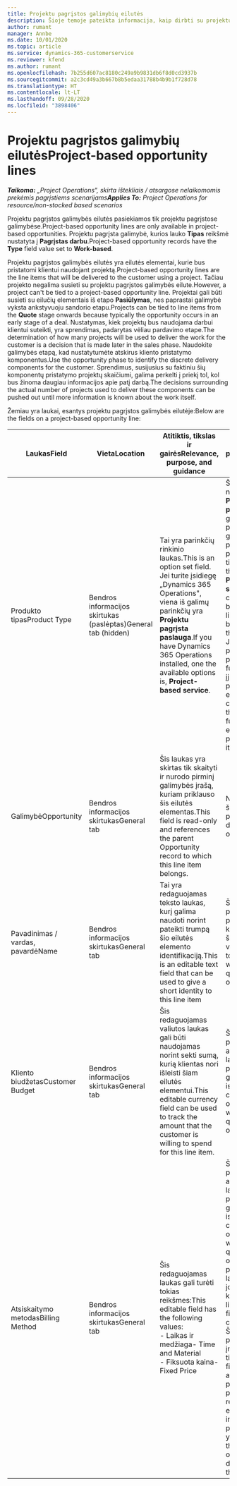 ```yaml
---
title: Projektu pagrįstos galimybių eilutės
description: Šioje temoje pateikta informacija, kaip dirbti su projektu pagrįstomis galimybių eilutėmis.
author: rumant
manager: Annbe
ms.date: 10/01/2020
ms.topic: article
ms.service: dynamics-365-customerservice
ms.reviewer: kfend
ms.author: rumant
ms.openlocfilehash: 7b255d607ac8180c249a9b9831db6f8d0cd3937b
ms.sourcegitcommit: a2c3cd49a3b667b8b5edaa31788b4b9b1f728d78
ms.translationtype: HT
ms.contentlocale: lt-LT
ms.lasthandoff: 09/28/2020
ms.locfileid: "3898406"
---
```

# <a name="project-based-opportunity-lines"></a><span data-ttu-id="8d1ea-103">Projektu pagrįstos galimybių eilutės</span><span class="sxs-lookup"><span data-stu-id="8d1ea-103">Project-based opportunity lines</span></span>

<span data-ttu-id="8d1ea-104">_**Taikoma:** „Project Operations“, skirta ištekliais / atsargose nelaikomomis prekėmis pagrįstiems scenarijams_</span><span class="sxs-lookup"><span data-stu-id="8d1ea-104">_**Applies To:** Project Operations for resource/non-stocked based scenarios_</span></span>


<span data-ttu-id="8d1ea-105">Projektu pagrįstos galimybės eilutės pasiekiamos tik projektu pagrįstose galimybėse.</span><span class="sxs-lookup"><span data-stu-id="8d1ea-105">Project-based opportunity lines are only available in project-based opportunities.</span></span> <span data-ttu-id="8d1ea-106">Projektu pagrįsta galimybė, kurios lauko **Tipas** reikšmė nustatyta į **Pagrįstas darbu**.</span><span class="sxs-lookup"><span data-stu-id="8d1ea-106">Project-based opportunity records have the **Type** field value set to **Work-based**.</span></span>

<span data-ttu-id="8d1ea-107">Projektu pagrįstos galimybės eilutės yra eilutės elementai, kurie bus pristatomi klientui naudojant projektą.</span><span class="sxs-lookup"><span data-stu-id="8d1ea-107">Project-based opportunity lines are the line items that will be delivered to the customer using a project.</span></span> <span data-ttu-id="8d1ea-108">Tačiau projekto negalima susieti su projektu pagrįstos galimybės eilute.</span><span class="sxs-lookup"><span data-stu-id="8d1ea-108">However, a project can't be tied to a project-based opportunity line.</span></span> <span data-ttu-id="8d1ea-109">Projektai gali būti susieti su eilučių elementais iš etapo **Pasiūlymas**, nes paprastai galimybė vyksta ankstyvuoju sandorio etapu.</span><span class="sxs-lookup"><span data-stu-id="8d1ea-109">Projects can be tied to line items from the **Quote** stage onwards because typically the opportunity occurs in an early stage of a deal.</span></span> <span data-ttu-id="8d1ea-110">Nustatymas, kiek projektų bus naudojama darbui klientui suteikti, yra sprendimas, padarytas vėliau pardavimo etape.</span><span class="sxs-lookup"><span data-stu-id="8d1ea-110">The determination of how many projects will be used to deliver the work for the customer is a decision that is made later in the sales phase.</span></span> <span data-ttu-id="8d1ea-111">Naudokite galimybės etapą, kad nustatytumėte atskirus kliento pristatymo komponentus.</span><span class="sxs-lookup"><span data-stu-id="8d1ea-111">Use the opportunity phase to identify the discrete delivery components for the customer.</span></span> <span data-ttu-id="8d1ea-112">Sprendimus, susijusius su faktiniu šių komponentų pristatymo projektų skaičiumi, galima perkelti į priekį tol, kol bus žinoma daugiau informacijos apie patį darbą.</span><span class="sxs-lookup"><span data-stu-id="8d1ea-112">The decisions surrounding the actual number of projects used to deliver these components can be pushed out until more information is known about the work itself.</span></span>

<span data-ttu-id="8d1ea-113">Žemiau yra laukai, esantys projektu pagrįstos galimybės eilutėje:</span><span class="sxs-lookup"><span data-stu-id="8d1ea-113">Below are the fields on a project-based opportunity line:</span></span>

| <span data-ttu-id="8d1ea-114">**Laukas**</span><span class="sxs-lookup"><span data-stu-id="8d1ea-114">**Field**</span></span> | <span data-ttu-id="8d1ea-115">**Vieta**</span><span class="sxs-lookup"><span data-stu-id="8d1ea-115">**Location**</span></span> | <span data-ttu-id="8d1ea-116">**Atitiktis, tikslas ir gairės**</span><span class="sxs-lookup"><span data-stu-id="8d1ea-116">**Relevance, purpose, and guidance**</span></span> | <span data-ttu-id="8d1ea-117">**Tolesnis poveikis**</span><span class="sxs-lookup"><span data-stu-id="8d1ea-117">**Downstream impact**</span></span> |
| --- | --- | --- | --- |
| <span data-ttu-id="8d1ea-118">Produkto tipas</span><span class="sxs-lookup"><span data-stu-id="8d1ea-118">Product Type</span></span> | <span data-ttu-id="8d1ea-119">Bendros informacijos skirtukas (paslėptas)</span><span class="sxs-lookup"><span data-stu-id="8d1ea-119">General tab (hidden)</span></span> | <span data-ttu-id="8d1ea-120">Tai yra parinkčių rinkinio laukas.</span><span class="sxs-lookup"><span data-stu-id="8d1ea-120">This is an option set field.</span></span> <span data-ttu-id="8d1ea-121">Jei turite įsidiegę „Dynamics 365 Operations", viena iš galimų parinkčių yra **Projektu pagrįsta paslauga**.</span><span class="sxs-lookup"><span data-stu-id="8d1ea-121">If you have Dynamics 365 Operations installed, one the available options is, **Project-based service**.</span></span>  | <span data-ttu-id="8d1ea-122">Šio lauko reikšmė nustatoma kaip **Projektu pagrįsta paslauga**, kai galimybėje kuriate projektu pagrįstos galimybės eilutę pagal projektu pagrįstų eilučių tinklelį.</span><span class="sxs-lookup"><span data-stu-id="8d1ea-122">The value of this field is set to **Project-based service** when you create the project-based opportunity line from the project-based lines grid on the Opportunity.</span></span> <br> <span data-ttu-id="8d1ea-123">Jei šią reikšmę pakeisite arba perrašysite, projekto funkcijos nebus įjungtos jūsų projektu pagrįstų eilučių elementuose.</span><span class="sxs-lookup"><span data-stu-id="8d1ea-123">If you change or override this value, the project functionality won't be enabled on your project-based line items.</span></span> |
| <span data-ttu-id="8d1ea-124">Galimybė</span><span class="sxs-lookup"><span data-stu-id="8d1ea-124">Opportunity</span></span> | <span data-ttu-id="8d1ea-125">Bendros informacijos skirtukas</span><span class="sxs-lookup"><span data-stu-id="8d1ea-125">General tab</span></span> | <span data-ttu-id="8d1ea-126">Šis laukas yra skirtas tik skaityti ir nurodo pirminį galimybės įrašą, kuriam priklauso šis eilutės elementas.</span><span class="sxs-lookup"><span data-stu-id="8d1ea-126">This field is read-only and references the parent Opportunity record to which this line item belongs.</span></span> | <span data-ttu-id="8d1ea-127">Nėra jokio tolesnio šio lauko poveikio.</span><span class="sxs-lookup"><span data-stu-id="8d1ea-127">There is no downstream impact of this field.</span></span> |
| <span data-ttu-id="8d1ea-128">Pavadinimas / vardas, pavardė</span><span class="sxs-lookup"><span data-stu-id="8d1ea-128">Name</span></span> | <span data-ttu-id="8d1ea-129">Bendros informacijos skirtukas</span><span class="sxs-lookup"><span data-stu-id="8d1ea-129">General tab</span></span> | <span data-ttu-id="8d1ea-130">Tai yra redaguojamas teksto laukas, kurį galima naudoti norint pateikti trumpą šio eilutės elemento identifikaciją.</span><span class="sxs-lookup"><span data-stu-id="8d1ea-130">This is an editable text field that can be used to give a short identity to this line item</span></span> | <span data-ttu-id="8d1ea-131">Ši reikšmė perkeliama į pasiūlymo eilutę, kai kuriate pasiūlymą iš šios galimybės</span><span class="sxs-lookup"><span data-stu-id="8d1ea-131">This value is carried over to the quote line when you create a quote from this opportunity</span></span> |
| <span data-ttu-id="8d1ea-132">Kliento biudžetas</span><span class="sxs-lookup"><span data-stu-id="8d1ea-132">Customer Budget</span></span> | <span data-ttu-id="8d1ea-133">Bendros informacijos skirtukas</span><span class="sxs-lookup"><span data-stu-id="8d1ea-133">General tab</span></span> | <span data-ttu-id="8d1ea-134">Šis redaguojamas valiutos laukas gali būti naudojamas norint sekti sumą, kurią klientas nori išleisti šiam eilutės elementui.</span><span class="sxs-lookup"><span data-stu-id="8d1ea-134">This editable currency field can be used to track the amount that the customer is willing to spend for this line item.</span></span> | <span data-ttu-id="8d1ea-135">Ši reikšmė perkeliama į atitinkamą pasiūlymo lauką, kai kuriate pasiūlymą iš šios galimybės</span><span class="sxs-lookup"><span data-stu-id="8d1ea-135">This value is carried over to the corresponding field on the quote line when you create a quote from this opportunity</span></span> |
| <span data-ttu-id="8d1ea-136">Atsiskaitymo metodas</span><span class="sxs-lookup"><span data-stu-id="8d1ea-136">Billing Method</span></span> | <span data-ttu-id="8d1ea-137">Bendros informacijos skirtukas</span><span class="sxs-lookup"><span data-stu-id="8d1ea-137">General tab</span></span> | <span data-ttu-id="8d1ea-138">Šis redaguojamas laukas gali turėti tokias reikšmes:</span><span class="sxs-lookup"><span data-stu-id="8d1ea-138">This editable field has the following values:</span></span></br><span data-ttu-id="8d1ea-139">- Laikas ir medžiaga</span><span class="sxs-lookup"><span data-stu-id="8d1ea-139">- Time and Material</span></span></br><span data-ttu-id="8d1ea-140">- Fiksuota kaina</span><span class="sxs-lookup"><span data-stu-id="8d1ea-140">- Fixed Price</span></span> | <span data-ttu-id="8d1ea-141">Ši reikšmė perkeliama į atitinkamą pasiūlymo lauką, kai kuriate pasiūlymą iš šios galimybės.</span><span class="sxs-lookup"><span data-stu-id="8d1ea-141">This value is carried over to the corresponding field on the quote line when you create a quote from this opportunity.</span></span> <span data-ttu-id="8d1ea-142">Sukūrus pasiūlymo eilutę laukas užrakinamas ir jo negalima keisti.</span><span class="sxs-lookup"><span data-stu-id="8d1ea-142">After the quote line is created, the field is locked and can't be changed.</span></span> <span data-ttu-id="8d1ea-143">Šiam laukui reikšmę priskirkite kaip įmanoma tiksliau.</span><span class="sxs-lookup"><span data-stu-id="8d1ea-143">Assign this field value as accurately as possible.</span></span> <span data-ttu-id="8d1ea-144">Jei norite pakeisti šio lauko reikšmę pasiūlymo eilutėje, panaikinkite ir iš naujo sukurkite pasiūlymo eilutę.</span><span class="sxs-lookup"><span data-stu-id="8d1ea-144">If you need to change the value of this field on the quote line, delete and re-create the quote line.</span></span> |
